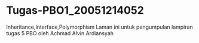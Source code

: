 # Tugas-PBO1_20051214052
Inheritance,Interface,Polymorphism
Laman ini untuk pengumpulan lampiran tugas 5 PBO oleh Achmad Alvin Ardiansyah
